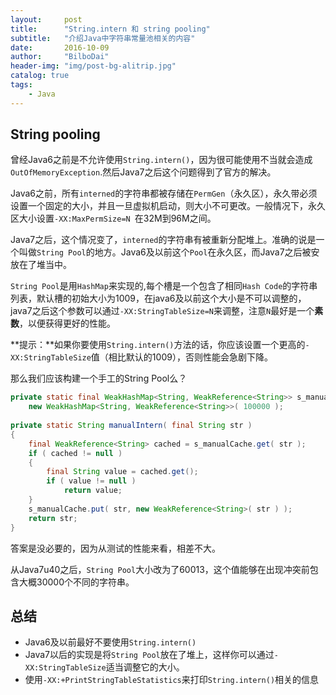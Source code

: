 ```yaml
---
layout:     post
title:      "String.intern 和 string pooling"
subtitle:   "介绍Java中字符串常量池相关的内容"
date:       2016-10-09
author:     "BilboDai"
header-img: "img/post-bg-alitrip.jpg"
catalog: true
tags:
    - Java
---
```


String pooling
---
曾经Java6之前是不允许使用`String.intern()`，因为很可能使用不当就会造成`OutOfMemoryException`.然后Java7之后这个问题得到了官方的解决。

Java6之前，所有`interned`的字符串都被存储在`PermGen`（永久区），永久带必须设置一个固定的大小，并且一旦虚拟机启动，则大小不可更改。一般情况下，永久区大小设置`-XX:MaxPermSize=N `在32M到96M之间。

Java7之后，这个情况变了，`interned`的字符串有被重新分配堆上。准确的说是一个叫做`String Pool`的地方。Java6及以前这个`Pool`在永久区，而Java7之后被安放在了堆当中。

`String Pool`是用`HashMap`来实现的,每个槽是一个包含了相同`Hash Code`的字符串列表，默认槽的初始大小为1009，在java6及以前这个大小是不可以调整的，java7之后这个参数可以通过`-XX:StringTableSize=N`来调整，注意`N`最好是一个**素数**，以便获得更好的性能。

**提示：**如果你要使用`String.intern()`方法的话，你应该设置一个更高的`-XX:StringTableSize`值（相比默认的1009），否则性能会急剧下降。

那么我们应该构建一个手工的String Pool么？

```java
private static final WeakHashMap<String, WeakReference<String>> s_manualCache =
    new WeakHashMap<String, WeakReference<String>>( 100000 );
 
private static String manualIntern( final String str )
{
    final WeakReference<String> cached = s_manualCache.get( str );
    if ( cached != null )
    {
        final String value = cached.get();
        if ( value != null )
            return value;
    }
    s_manualCache.put( str, new WeakReference<String>( str ) );
    return str;
}
```

答案是没必要的，因为从测试的性能来看，相差不大。

从Java7u40之后，`String Pool`大小改为了60013，这个值能够在出现冲突前包含大概30000个不同的字符串。

总结
---
- Java6及以前最好不要使用`String.intern()`
- Java7以后的实现是将`String Pool`放在了堆上，这样你可以通过`-XX:StringTableSize`适当调整它的大小。
- 使用`-XX:+PrintStringTableStatistics`来打印`String.intern()`相关的信息